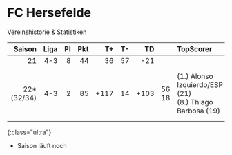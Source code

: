 # FC Hersefelde

Vereinshistorie & Statistiken

Saison | Liga | Pl | Pkt | T+ | T- | TD | | TopScorer | | TopSupporter | TopDefense | Zugänge | Abgänge | Karriereende | Saison  
---:| ---:| ---:| ---:| ---:| ---:| ---:| ---:|:--- | ---:|:--- | --- | --- | --- | --- | ---
21 | 4-3 | 8 | 44 | 36 | 57 | -21
22*<br>(32/34) | 4-3 | 2 | 85 | +117 | 14 | +103 | 56<br>18 | (1.) Alonso Izquierdo/ESP (21)<br> (8.) Thiago Barbosa (19) | 16<br>15 | (1.) Matteo Renzi/SMR (28)<br> (2.) Lahcene Messai/DZA (21) | +26 Timo Dridi/DEU
{:class="ultra"}

* Saison läuft noch
